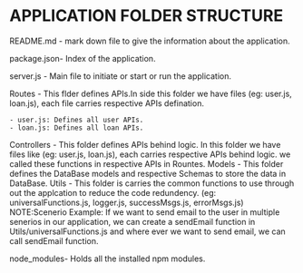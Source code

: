 
# APPLICATION FOLDER STRUCTURE

README.md 	- mark down file to give the information about the application.

package.json- Index of the application.

server.js 	- Main file to initiate or start or run the application.

Routes 		- This flder defines APIs.In side this folder we have files (eg: user.js, loan.js), each 			   												 file carries respective APIs defination.
	
	- user.js: Defines all user APIs.
	- loan.js: Defines all loan APIs.


Controllers	- This folder defines APIs behind logic. In this folder we have files like (eg: user.js, 			   loan.js), each carries respective APIs behind logic. we called these functions in 																			 respective APIs in Rountes.
Models		- This folder defines the DataBase models and respective Schemas to store the data in 																							   DataBase.
Utils		- This folder is carries the common functions to use through out the applcation to reduce 				the code redundency. (eg: universalFunctions.js, logger.js, successMsgs.js, 						  errorMsgs.js)
			  NOTE:Scenerio Example:  If we want to send email to the user in multiple senerios in our application, we can create a sendEmail function in Utils/universalFunctions.js and where ever we want to send email, we can call sendEmail function.

node_modules- Holds all the installed npm modules.